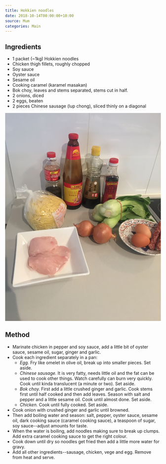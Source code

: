 ```yaml
---
title: Hokkien noodles
date: 2018-10-14T00:00:00+10:00
source: Mum
categories: Main
---
```


## Ingredients
* 1 packet (~1kg) Hokkien noodles
* Chicken thigh fillets, roughly chopped
* Soy sauce
* Oyster sauce
* Sesame oil
* Cooking caramel (karamel masakan)
* Bok choy, leaves and stems separated, stems cut in half.
* 2 onions, diced
* 2 eggs, beaten
* 2 pieces Chinese sausage (lup chong), sliced thinly on a diagonal

![Ingredients](ingredients.jpeg)

## Method
* Marinate chicken in pepper and soy sauce, add a little bit of oyster sauce, sesame oil, sugar, ginger and garlic.
* Cook each ingredient separately in a pan:
    * *Egg.* Fry like omelet in olive oil, break up into smaller pieces. Set aside.
    * *Chinese sausage.* It is very fatty, needs little oil and the fat can be used to cook other things. Watch carefully can burn very quickly. Cook until kinda translucent (a minute or two). Set aside.
    * *Bok choy.* First add a little crushed ginger and garlic. Cook stems first until half cooked and then add leaves. Season with salt and pepper and a little sesame oil. Cook until almost done. Set aside.
    * *Chicken.* Cook until fully cooked. Set aside.
* Cook onion with crushed ginger and garlic until browned.
* Then add boiling water and season: salt, pepper, oyster sauce, sesame oil, dark cooking sauce (caramel cooking sauce), a teaspoon of sugar, soy sauce--adjust amounts for taste.
* When the water is boiling, add noodles making sure to break up clumps. Add extra caramel cooking sauce to get the right colour.
* Cook down until dry so noodles get fried then add a little more water for gravy.
* Add all other ingredients--sausage, chicken, vege and egg. Remove from heat and serve.